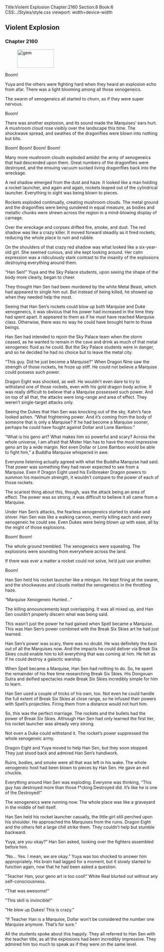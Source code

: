 Title:Violent Explosion 
Chapter:2160 
Section:8 
Book:6 
CSS:../Styles/style.css 
viewport: width=device-width
  
## Violent Explosion
### Chapter 2160
  
<figure>
	<img src="../Images/gem.gif" alt="gem" id="gem" width="120" height="60" />
</figure>
  

  
Boom!

Yuya and the others were fighting hard when they heard an explosion echo from afar. There was a light blooming among all those xenogeneics.

The swarm of xenogeneics all started to churn, as if they were super nervous.

Boom!

There was another explosion, and its sound made the Marquises’ ears hurt. A mushroom cloud rose visibly over the landscape this time. The shockwave spread, and swathes of the dragonflies were blown into nothing but bits.

Boom! Boom! Boom! Boom!

Many more mushroom clouds exploded amidst the army of xenogeneics that had descended upon them. Great numbers of the dragonflies were destroyed, and the ensuing vacuum sucked living dragonflies back into the wreckage.

A red shadow emerged from the dust and haze. It looked like a man holding a rocket launcher, and again and again, rockets leaped out of the cylindrical launcher. Everything in sight was being blown to pieces.

Rockets exploded continually, creating mushroom clouds. The metal ground and the dragonflies were being sundered in equal measure, as bodies and metallic chunks were strewn across the region in a mind-blowing display of carnage.

Over the wreckage and corpses drifted fire, smoke, and dust. The red shadow was like a crazy killer. It moved forward steadily as it fired rockets, reducing the whole place to ruin and rubble.

On the shoulders of that crazy red shadow was what looked like a six-year-old girl. She seemed curious, and she kept looking around. Her calm expression was a ridiculously stark contrast to the insanity of the explosions destroying everything around them.

“Han Sen!” Yuya and the Sky Palace students, upon seeing the shape of the body more clearly, began to cheer.

They thought Han Sen had been murdered by the white Metal Beast, which had appeared to single him out. But instead of being killed, he showed up when they needed help the most.

Seeing that Han Sen’s rockets could blow up both Marquise and Duke xenogeneics, it was obvious that his power had increased in the time they had spent apart. It appeared to them as if he must have reached Marquise class. Otherwise, there was no way he could have brought harm to those beings.

Han Sen had intended to rejoin the Sky Palace team when the storm ceased, as he wanted to remain in the cave and drink as much of that metal xenogeneic fluid as he could. But the Sky Palace students were in danger, and so he decided he had no choice but to leave the metal city.

“This guy. Did he just become a Marquise?” When Dragon Nine saw the strength of those rockets, he froze up stiff. He could not believe a Marquise could possess such power.

Dragon Eight was shocked, as well. He wouldn’t even dare to try to withstand one of those rockets, even with his gold dragon body active. It was really difficult to believe that a Marquise possessed such power. And on top of all that, the attacks were long-range and area of effect. They weren’t single-target attacks only.

Seeing the Dukes that Han Sen was knocking out of the sky, Kahn’s face looked ashen. “What frightening power. And it’s coming from the body of someone that is only a Marquise? If he had become a Marquise sooner, perhaps he could have fought against Dollar and Lone Bamboo.”

“What is his geno art? What makes him so powerful and scary? Across the whole universe, I am afraid that Mister Han has to have the most impressive geno art by a wide margin. Not even Dollar or Lone Bamboo would be able to fight him,” a Buddha Marquise whispered in awe.

Everyone listening actually agreed with what the Buddha Marquise had said. That power was something they had never expected to see from a Marquise. Even if Dragon Eight used his Evilbreaker Dragon powers to summon his maximum strength, it wouldn’t compare to the power of each of those rockets.

The scariest thing about this, though, was the attack being an area of effect. The power was so strong, it was difficult to believe it all came from a Marquise.

Under Han Sen’s attacks, the fearless xenogeneics started to shake and shiver. Han Sen was like a walking cannon, merrily killing each and every xenogeneic he could see. Even Dukes were being blown up with ease, all by the might of those explosions.

Boom! Boom!

The whole ground trembled. The xenogeneics were squealing. The explosions were sounding from everywhere across the land.

If there was ever a matter a rocket could not solve, he’d just use another.

Boom!

Han Sen held his rocket launcher like a minigun. He kept firing at the swarm, and the shockwaves and clouds melted the xenogeneics in the throttling haze.

“Marquise Xenogeneic Hunted…”

The killing announcements kept overlapping. It was all mixed up, and Han Sen couldn’t properly discern what was being said.

This wasn’t just the power he had gained when Spell became a Marquise. This was Han Sen’s power combined with the Break Six Skies art he had just learned.

Han Sen’s power was scary, there was no doubt. He was definitely the best out of all the Marquises now. And the impacts he could deliver via Break Six Skies could enable him to kill everything that was coming at him. He felt as if he could destroy a galactic warship.

When Spell became a Marquise, Han Sen had nothing to do. So, he spent the remainder of his free time researching Break Six Skies. His Dongxuan Sutra and deified spectacles made Break Six Skies incredibly simple for him to learn.

Han Sen used a couple of tricks of his own, too. Not even he could handle the full extent of Break Six Skies at close range, so he infused their powers with Spell’s projectiles. Firing them from a distance would not hurt him.

So, this was the perfect marriage. The rockets and the bullets had the power of Break Six Skies. Although Han Sen had only learned the first tier, his rocket launcher was already very strong.

Not even a Duke could withstand it. The rocket’s power suppressed the whole xenogeneic army.

Dragon Eight and Yuya moved to help Han Sen, but they soon stopped. They just stood back and admired Han Sen’s handiwork.

Ruins, bodies, and smoke were all that was left in his wake. The whole xenogeneic host had been blown to pieces by Han Sen. He gave an evil chuckle.

Everything around Han Sen was exploding. Everyone was thinking, “This guy has destroyed more than those f*cking Destroyed did. It’s like he is one of the Destroyed!”

The xenogeneics were running now. The whole place was like a graveyard in the middle of hell itself.

Han Sen held his rocket launcher casually, the little girl still perched upon his shoulder. He approached the Marquises from the ruins. Dragon Eight and the others felt a large chill strike them. They couldn’t help but stumble backward.

Yuya, are you okay?” Han Sen asked, looking over the fighters assembled before him.

“No… Yes. I mean, we are okay.” Yuya was too shocked to answer him appropriately. His brain had lagged for a moment, but it slowly started to function again, now that he had been asked a question.

“Teacher Han, your geno art is too cool!” White Real blurted out without any self-consciousness.

“That was awesome!”

“This skill is invincible!”

“He blew up Dukes! This is crazy.”

“If Teacher Han is a Marquise, Dollar won’t be considered the number one Marquise anymore. That’s for sure.”

All the students spoke about this happily. They all referred to Han Sen with the teacher title, as all the explosions had been incredibly impressive. They admired him too much to speak as if they were on the same level.